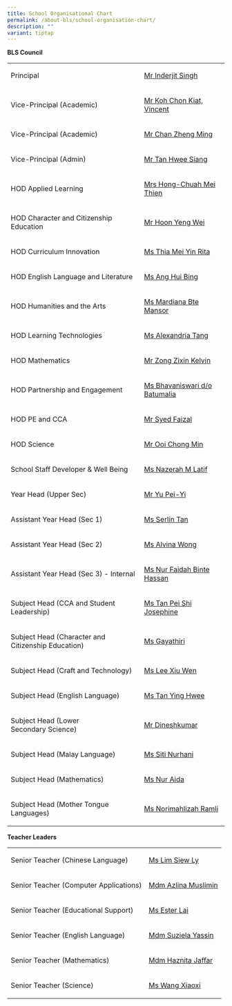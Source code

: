 ```yaml
---
title: School Organisational Chart
permalink: /about-bls/school-organisation-chart/
description: ""
variant: tiptap
---
```

<p><strong>BLS Council</strong>
</p>
<table style="minWidth: 50px">
<colgroup>
<col>
<col>
</colgroup>
<tbody>
<tr>
<td rowspan="1" colspan="1">
<p>Principal</p>
</td>
<td rowspan="1" colspan="1">
<p><a href="mailto:Inderjit_SINGH@schools.gov.sg" rel="noopener noreferrer nofollow" target="_blank">Mr Inderjit Singh</a>
</p>
</td>
</tr>
<tr>
<td rowspan="1" colspan="1">
<p>Vice-Principal (Academic)</p>
</td>
<td rowspan="1" colspan="1">
<p><a href="mailto:koh_chon_kiat@schools.gov.sg" rel="noopener noreferrer nofollow" target="_blank">Mr Koh Chon Kiat, Vincent</a>
</p>
</td>
</tr>
<tr>
<td rowspan="1" colspan="1">
<p>Vice-Principal (Academic)</p>
</td>
<td rowspan="1" colspan="1">
<p><a href="mailto:chan_zheng_ming@schools.gov.sg" rel="noopener nofollow" target="_blank">Mr Chan Zheng Ming</a>
</p>
</td>
</tr>
<tr>
<td rowspan="1" colspan="1">
<p>Vice-Principal (Admin)</p>
</td>
<td rowspan="1" colspan="1">
<p><a href="mailto:tan_hwee_siang@schools.gov.sg" rel="noopener noreferrer nofollow" target="_blank">Mr Tan Hwee Siang</a>
</p>
</td>
</tr>
<tr>
<td rowspan="1" colspan="1">
<p>HOD Applied Learning</p>
</td>
<td rowspan="1" colspan="1">
<p><a href="mailto:chuah_mei_thien@moe.edu.sg" rel="noopener noreferrer nofollow" target="_blank">Mrs Hong-Chuah Mei Thien</a>
</p>
</td>
</tr>
<tr>
<td rowspan="1" colspan="1">
<p>HOD Character and Citizenship Education</p>
</td>
<td rowspan="1" colspan="1">
<p><a href="mailto:hoon_yeng_wei@moe.edu.sg" rel="noopener noreferrer nofollow" target="_blank">Mr Hoon Yeng Wei</a>
</p>
</td>
</tr>
<tr>
<td rowspan="1" colspan="1">
<p>HOD Curriculum Innovation</p>
</td>
<td rowspan="1" colspan="1">
<p><a href="mailto:thia_mei_yin_rita@moe.edu.sg" rel="noopener noreferrer nofollow" target="_blank">Ms Thia Mei Yin Rita</a>
</p>
</td>
</tr>
<tr>
<td rowspan="1" colspan="1">
<p>HOD English Language and Literature</p>
</td>
<td rowspan="1" colspan="1">
<p><a href="mailto:ang_hui_bing@moe.edu.sg" rel="noopener noreferrer nofollow" target="_blank">Ms Ang Hui Bing</a>
</p>
</td>
</tr>
<tr>
<td rowspan="1" colspan="1">
<p>HOD Humanities and the Arts</p>
</td>
<td rowspan="1" colspan="1">
<p><a href="mailto:mardiana_mansor@moe.edu.sg" rel="noopener noreferrer nofollow" target="_blank">Ms Mardiana Bte Mansor</a>
</p>
</td>
</tr>
<tr>
<td rowspan="1" colspan="1">
<p>HOD Learning Technologies</p>
</td>
<td rowspan="1" colspan="1">
<p><a href="mailto:alexandria_tang@moe.edu.sg" rel="noopener noreferrer nofollow" target="_blank">Ms Alexandria Tang</a>
</p>
</td>
</tr>
<tr>
<td rowspan="1" colspan="1">
<p>HOD Mathematics</p>
</td>
<td rowspan="1" colspan="1">
<p><a href="mailto:zong_zixin_kelvin@moe.edu.sg" rel="noopener noreferrer nofollow" target="_blank">Mr Zong Zixin Kelvin</a>
</p>
</td>
</tr>
<tr>
<td rowspan="1" colspan="1">
<p>HOD Partnership and Engagement</p>
</td>
<td rowspan="1" colspan="1">
<p><a href="mailto:Bhavaniswari_B@moe.edu.sg" rel="noopener noreferrer nofollow" target="_blank">Ms Bhavaniswari d/o Batumalia</a>
</p>
</td>
</tr>
<tr>
<td rowspan="1" colspan="1">
<p>HOD PE and CCA</p>
</td>
<td rowspan="1" colspan="1">
<p><a href="mailto:Syed_Faizal_Js_Tamizzuddin@moe.edu.sg" rel="noopener noreferrer nofollow" target="_blank">Mr Syed Faizal</a>
</p>
</td>
</tr>
<tr>
<td rowspan="1" colspan="1">
<p>HOD Science</p>
</td>
<td rowspan="1" colspan="1">
<p><a href="mailto:ooi_chong_min@moe.edu.sg" rel="noopener noreferrer nofollow" target="_blank">Mr Ooi Chong Min</a>
</p>
</td>
</tr>
<tr>
<td rowspan="1" colspan="1">
<p>School Staff Developer &amp; Well Being</p>
</td>
<td rowspan="1" colspan="1">
<p><a href="mailto:nazerah_mohamed_latif@moe.edu.sg" rel="noopener noreferrer nofollow" target="_blank">Ms Nazerah M Latif</a>
</p>
</td>
</tr>
<tr>
<td rowspan="1" colspan="1">
<p>Year Head (Upper Sec)</p>
</td>
<td rowspan="1" colspan="1">
<p><a href="mailto:Yu_Pei_Yi@moe.edu.sg" rel="noopener noreferrer nofollow" target="_blank">Mr Yu Pei-Yi</a>
</p>
</td>
</tr>
<tr>
<td rowspan="1" colspan="1">
<p>Assistant Year Head (Sec 1)</p>
</td>
<td rowspan="1" colspan="1">
<p><a href="mailto:tan_zhi_ying_serlin@moe.edu.sg" rel="noopener noreferrer nofollow" target="_blank">Ms Serlin Tan</a>
</p>
</td>
</tr>
<tr>
<td rowspan="1" colspan="1">
<p>Assistant Year Head (Sec 2)</p>
</td>
<td rowspan="1" colspan="1">
<p><a href="mailto:wong_hui_yi_alvina@moe.edu.sg" rel="noopener noreferrer nofollow" target="_blank">Ms Alvina Wong</a>
</p>
</td>
</tr>
<tr>
<td rowspan="1" colspan="1">
<p>Assistant Year Head (Sec 3) - Internal</p>
</td>
<td rowspan="1" colspan="1">
<p><a href="mailto:nur_faidah_hassan@moe.edu.sg" rel="noopener noreferrer nofollow" target="_blank">Ms Nur Faidah Binte Hassan</a>
</p>
</td>
</tr>
<tr>
<td rowspan="1" colspan="1">
<p>Subject Head (CCA and Student Leadership)</p>
</td>
<td rowspan="1" colspan="1">
<p><a href="mailto:tan_pei_shi_josephine@moe.edu.sg" rel="noopener noreferrer nofollow" target="_blank">Ms Tan Pei Shi Josephine</a>
</p>
</td>
</tr>
<tr>
<td rowspan="1" colspan="1">
<p>Subject Head (Character and Citizenship Education)</p>
</td>
<td rowspan="1" colspan="1">
<p><a href="mailto:%20gayathiri_nandakuma@moe.edu.sg" rel="noopener noreferrer nofollow" target="_blank">Ms Gayathiri</a>
</p>
</td>
</tr>
<tr>
<td rowspan="1" colspan="1">
<p>Subject Head (Craft and Technology)</p>
</td>
<td rowspan="1" colspan="1">
<p><a href="mailto:lee_xiu_wen@moe.edu.sg" rel="noopener noreferrer nofollow" target="_blank">Ms Lee Xiu Wen</a>
</p>
</td>
</tr>
<tr>
<td rowspan="1" colspan="1">
<p>Subject Head (English Language)</p>
</td>
<td rowspan="1" colspan="1">
<p><a href="mailto:tan_ying_hwee@moe.edu.sg" rel="noopener noreferrer nofollow" target="_blank">Ms Tan Ying Hwee</a>
</p>
</td>
</tr>
<tr>
<td rowspan="1" colspan="1">
<p>Subject Head (Lower Secondary&nbsp;Science)</p>
</td>
<td rowspan="1" colspan="1">
<p><a href="mailto:dineshkumar_m_subramaniam@moe.edu.sg" rel="noopener noreferrer nofollow" target="_blank">Mr Dineshkumar</a>
</p>
</td>
</tr>
<tr>
<td rowspan="1" colspan="1">
<p>Subject Head (Malay Language)</p>
</td>
<td rowspan="1" colspan="1">
<p><a href="mailto:%20siti_nurhani_kamsani@moe.edu.sg" rel="noopener noreferrer nofollow" target="_blank">Ms Siti Nurhani</a>
</p>
</td>
</tr>
<tr>
<td rowspan="1" colspan="1">
<p>Subject Head&nbsp;(Mathematics)</p>
</td>
<td rowspan="1" colspan="1">
<p><a href="mailto:%20nur_aida_md_khalid@moe.edu.sg" rel="noopener noreferrer nofollow" target="_blank">Ms Nur Aida</a>
</p>
</td>
</tr>
<tr>
<td rowspan="1" colspan="1">
<p>Subject Head (Mother Tongue Languages)</p>
</td>
<td rowspan="1" colspan="1">
<p><a href="mailto:norimahlizah_ramli@moe.edu.sg" rel="noopener noreferrer nofollow" target="_blank">Ms Norimahlizah Ramli</a>
</p>
</td>
</tr>
</tbody>
</table>
<p><strong>Teacher Leaders</strong>
</p>
<table style="minWidth: 50px">
<colgroup>
<col>
<col>
</colgroup>
<tbody>
<tr>
<td rowspan="1" colspan="1">
<p>Senior Teacher (Chinese Language)</p>
</td>
<td rowspan="1" colspan="1">
<p><a href="mailto:lim_siew_ly_a@moe.edu.sg" rel="noopener noreferrer nofollow" target="_blank">Ms Lim Siew Ly</a>
</p>
</td>
</tr>
<tr>
<td rowspan="1" colspan="1">
<p>Senior Teacher (Computer Applications)</p>
</td>
<td rowspan="1" colspan="1">
<p><a href="mailto:azlina_muslimin@moe.edu.sg" rel="noopener noreferrer nofollow" target="_blank">Mdm Azlina Muslimin</a>
</p>
</td>
</tr>
<tr>
<td rowspan="1" colspan="1">
<p>Senior Teacher (Educational Support)</p>
</td>
<td rowspan="1" colspan="1">
<p><a href="mailto:lim_siew_ly_a@moe.edu.sg" rel="noopener noreferrer nofollow" target="_blank">Ms Ester Lai</a>
</p>
</td>
</tr>
<tr>
<td rowspan="1" colspan="1">
<p>Senior Teacher (English Language)</p>
</td>
<td rowspan="1" colspan="1">
<p><a href="mailto:suziela_yassin@moe.edu.sg" rel="noopener noreferrer nofollow" target="_blank">Mdm Suziela Yassin</a>
</p>
</td>
</tr>
<tr>
<td rowspan="1" colspan="1">
<p>Senior Teacher (Mathematics)</p>
</td>
<td rowspan="1" colspan="1">
<p><a href="mailto:haznita_jaafar@moe.edu.sg" rel="noopener noreferrer nofollow" target="_blank">Mdm Haznita Jaffar</a>
</p>
</td>
</tr>
<tr>
<td rowspan="1" colspan="1">
<p>Senior Teacher (Science)</p>
</td>
<td rowspan="1" colspan="1">
<p><a href="mailto:wang_xiaoxi@moe.edu.sg" rel="noopener noreferrer nofollow" target="_blank">Ms Wang Xiaoxi</a>
</p>
</td>
</tr>
</tbody>
</table>
<p></p>